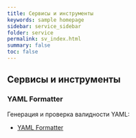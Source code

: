 ```yaml
---
title: Сервисы и инструменты
keywords: sample homepage
sidebar: service_sidebar
folder: service
permalink: sv_index.html
summary: false
toc: false
---
```


## Сервисы и инструменты

### YAML Formatter

Генерация и проверка валидности YAML:

*  [YAML Formatter](https://jsonformatter.org/yaml-formatter)